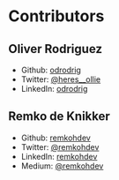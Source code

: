 # Contributors

## **Oliver Rodriguez**

* Github: [odrodrig](https://github.com/odrodrig)
* Twitter: [@heres__ollie](https://twitter.com/@heres__ollie)
* LinkedIn: [odrodrig](https://linkedin.com/in/odrodrig)

## **Remko de Knikker**

* Github: [remkohdev](https://github.com/remkohdev)
* Twitter: [@remkohdev](https://twitter.com/@remkohdev)
* LinkedIn: [remkohdev](https://linkedin.com/in/remkohdev)
* Medium: [@remkohdev](https://mediu.com/@remkohdev)
